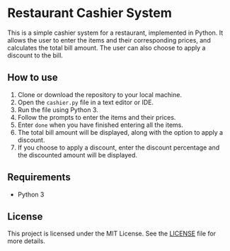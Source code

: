 # Restaurant Cashier System

This is a simple cashier system for a restaurant, implemented in Python. It allows the user to enter the items and their corresponding prices, and calculates the total bill amount. The user can also choose to apply a discount to the bill.

## How to use

1. Clone or download the repository to your local machine.
2. Open the `cashier.py` file in a text editor or IDE.
3. Run the file using Python 3.
4. Follow the prompts to enter the items and their prices.
5. Enter `done` when you have finished entering all the items.
6. The total bill amount will be displayed, along with the option to apply a discount.
7. If you choose to apply a discount, enter the discount percentage and the discounted amount will be displayed.

## Requirements

- Python 3

## License

This project is licensed under the MIT License. See the [LICENSE](LICENSE) file for more details.
